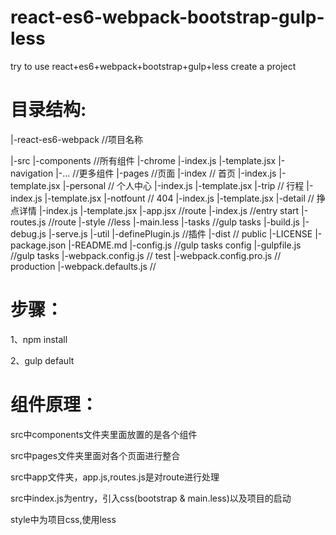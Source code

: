 <h1>react-es6-webpack-bootstrap-gulp-less</h1>
<p>try to use react+es6+webpack+bootstrap+gulp+less create a project</p>


<h1>目录结构:</h1>
<p>|-react-es6-webpack  //项目名称</p>
    |-src
      |-components  //所有组件
          |-chrome
              |-index.js
              |-template.jsx
          |-navigation
          |-...  //更多组件
      |-pages  //页面
          |-index  // 首页
               |-index.js
               |-template.jsx
          |-personal  // 个人中心
               |-index.js
               |-template.jsx
          |-trip  // 行程
               |-index.js
               |-template.jsx
          |-notfount  // 404
               |-index.js
               |-template.jsx
          |-detail  // 挣点详情
               |-index.js
               |-template.jsx
      |-app.jsx   //route
      |-index.js  //entry start
      |-routes.js  //route
      |-style  //less
          |-main.less
    |-tasks  //gulp tasks
      |-build.js
      |-debug.js
      |-serve.js
    |-util
      |-definePlugin.js //插件
    |-dist  // public
    |-LICENSE
    |-package.json
    |-README.md
    |-config.js  //gulp tasks config
    |-gulpfile.js //gulp tasks
    |-webpack.config.js  // test
    |-webpack.config.pro.js  // production
    |-webpack.defaults.js  //


<h1>步骤：</h1>
  <p>1、npm install </p>
  <p>2、gulp default</p>


<h1>组件原理：</h1>
  <p>src中components文件夹里面放置的是各个组件 </p>
  <p>src中pages文件夹里面对各个页面进行整合</p>
  <p>src中app文件夹，app.js,routes.js是对route进行处理</p>
  <p>src中index.js为entry，引入css(bootstrap & main.less)以及项目的启动</p>
  <p>style中为项目css,使用less</p>




